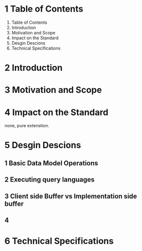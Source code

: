 1 Table of Contents
==========================================================================
1. Table of Contents
2. Introduction
3. Motivation and Scope
4. Impact on the Standard
5. Desgin Descions
6. Technical Specifications

2 Introduction
==========================================================================

3 Motivation and Scope
==========================================================================

4 Impact on the Standard
==========================================================================
none, pure extenstion.

5 Desgin Descions
==========================================================================
1 Basic Data Model Operations
--------------------------------------------------------------------------

2 Executing query languages
--------------------------------------------------------------------------

3 Client side Buffer vs Implementation side buffer
--------------------------------------------------------------------------
4
--------------------------------------------------------------------------

6 Technical Specifications
==========================================================================
